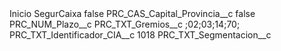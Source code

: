 <?xml version="1.0" encoding="UTF-8"?>
<CustomMetadata xmlns="http://soap.sforce.com/2006/04/metadata" xmlns:xsi="http://www.w3.org/2001/XMLSchema-instance" xmlns:xsd="http://www.w3.org/2001/XMLSchema">
    <label>Inicio SegurCaixa</label>
    <protected>false</protected>
    <values>
        <field>PRC_CAS_Capital_Provincia__c</field>
        <value xsi:type="xsd:boolean">false</value>
    </values>
    <values>
        <field>PRC_NUM_Plazo__c</field>
        <value xsi:nil="true"/>
    </values>
    <values>
        <field>PRC_TXT_Gremios__c</field>
        <value xsi:type="xsd:string">;02;03;14;70;</value>
    </values>
    <values>
        <field>PRC_TXT_Identificador_CIA__c</field>
        <value xsi:type="xsd:string">1018</value>
    </values>
    <values>
        <field>PRC_TXT_Segmentacion__c</field>
        <value xsi:nil="true"/>
    </values>
</CustomMetadata>
